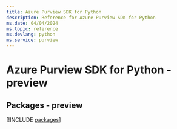 ```yaml
---
title: Azure Purview SDK for Python
description: Reference for Azure Purview SDK for Python
ms.date: 04/04/2024
ms.topic: reference
ms.devlang: python
ms.service: purview
---
```

# Azure Purview SDK for Python - preview
## Packages - preview
[!INCLUDE [packages](purview-index.md)]